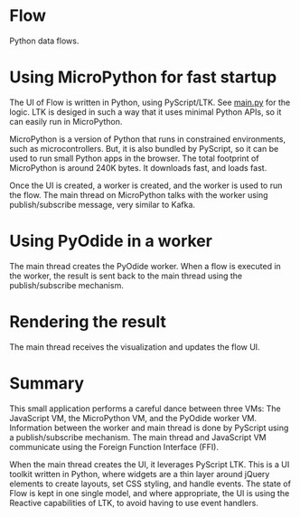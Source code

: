 # Flow

Python data flows.


# Using MicroPython for fast startup

The UI of Flow is written in Python, using PyScript/LTK. 
See [main.py](main.py) for the logic. LTK is desiged in such a way
that it uses minimal Python APIs, so it can easily run in MicroPython.

MicroPython is a version of Python that runs in constrained environments,
such as microcontrollers. But, it is also bundled by PyScript, so it
can be used to run small Python apps in the browser. The total footprint
of MicroPython is around 240K bytes. It downloads fast, and loads fast.

Once the UI is created, a worker is created, and the worker is used
to run the flow. The main thread on MicroPython talks with the worker
using publish/subscribe message, very similar to Kafka.

# Using PyOdide in a worker 

The main thread creates the PyOdide worker. 
When a flow is executed in the worker, the result is sent
back to the main thread using the publish/subscribe mechanism.

# Rendering the result

The main thread receives the visualization and updates the flow UI.

# Summary

This small application performs a careful
dance between three VMs: The JavaScript VM, the MicroPython VM, and the
PyOdide worker VM. Information between the worker and main thread is 
done by PyScript using a publish/subscribe mechanism. The main thread
and JavaScript VM communicate using the Foreign Function Interface (FFI).

When the main thread creates the UI, it leverages PyScript LTK. This is
a UI toolkit written in Python, where widgets are a thin layer around
jQuery elements to create layouts, set CSS styling, and handle events.
The state of Flow is kept in one single model, and where appropriate,
the UI is using the Reactive capabilities of LTK, to avoid having
to use event handlers.

